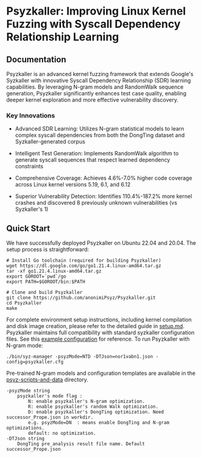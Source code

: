 # Psyzkaller: Improving Linux Kernel Fuzzing with Syscall Dependency Relationship Learning


## Documentation

Psyzkaller is an advanced kernel fuzzing framework that extends Google's Syzkaller with innovative Syscall Dependency Relationship (SDR) learning capabilities. By leveraging N-gram models and RandomWalk sequence generation, Psyzkaller significantly enhances test case quality, enabling deeper kernel exploration and more effective vulnerability discovery.

###  Key Innovations

- Advanced SDR Learning: Utilizes N-gram statistical models to learn complex syscall dependencies from both the DongTing dataset and Syzkaller-generated corpus

- Intelligent Test Generation: Implements RandomWalk algorithm to generate syscall sequences that respect learned dependency constraints

- Comprehensive Coverage: Achieves 4.6%-7.0% higher code coverage across Linux kernel versions 5.19, 6.1, and 6.12

- Superior Vulnerability Detection: Identifies 110.4%-187.2% more kernel crashes and discovered 8 previously unknown vulnerabilities (vs Syzkaller's 1)

## Quick Start
We have successfully deployed Psyzkaller on Ubuntu 22.04 and 20.04. The setup process is straightforward:
```
# Install Go toolchain (required for building Psyzkaller)
wget https://dl.google.com/go/go1.21.4.linux-amd64.tar.gz
tar -xf go1.21.4.linux-amd64.tar.gz
export GOROOT=`pwd`/go
export PATH=$GOROOT/bin:$PATH

# Clone and build Psyzkaller
git clone https://github.com/anonimiPsyz/Psyzkaller.git
cd Psyzkaller
make
```
For complete environment setup instructions, including kernel compilation and disk image creation, please refer to the detailed guide in [setup.md](https://github.com/anonimiPsyz/Psyzkaller/blob/anonimize/docs/linux/setup.md).
Psyzkaller maintains full compatibility with standard syzkaller configuration files. See this [example configuration](https://github.com/anonimiPsyz/Psyzkaller/blob/anonimize/psyz-scripts-and-data/psyzkaller.cfg.sample) for reference.
To run Psyzkaller with N-gram mode:
``` 
./bin/syz-manager -psyzMode=NTD -DTJson=nor1vabn1.json -config=psyzkaller.cfg 
```
Pre-trained N-gram models and configuration templates are available in the [psyz-scripts-and-data](https://github.com/anonimiPsyz/Psyzkaller/tree/anonimize/psyz-scripts-and-data) directory.

```
-psyzMode string
    psyzkaller's mode flag :
        N: enable psyzkaller's N-gram optimization.
        R: enable psyzkaller's random Walk optimization.
        D: enable psyzkaller's DongTing optimization. Need successor_Prope.json in workdir.
        e.g. psyzMode=DN  : means enable DongTing and N-gram optimizations. 
        default: no optimization.
-DTJson string
    DongTing pre_analysis result file name. Default successor_Prope.json
```